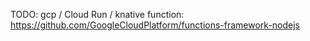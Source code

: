 TODO: gcp / Cloud Run / knative function:
https://github.com/GoogleCloudPlatform/functions-framework-nodejs
